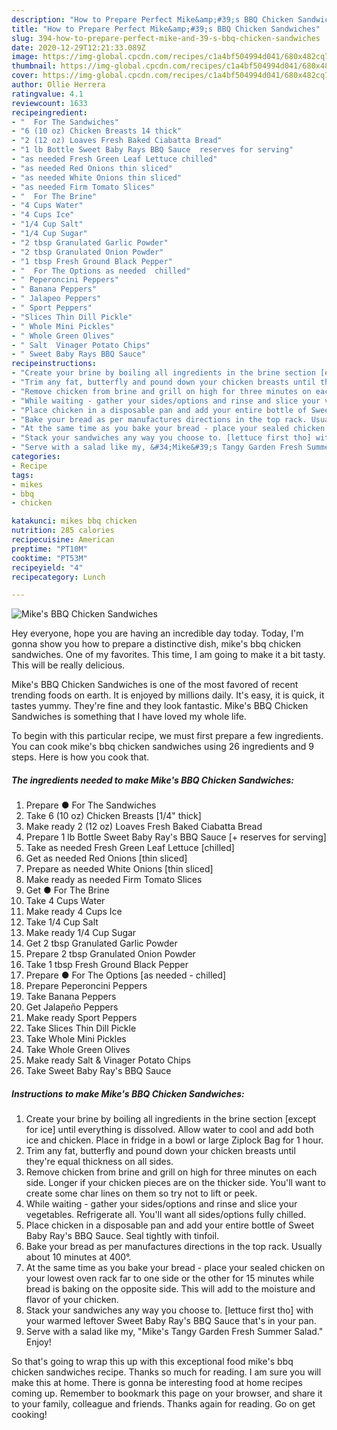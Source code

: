 ```yaml
---
description: "How to Prepare Perfect Mike&amp;#39;s BBQ Chicken Sandwiches"
title: "How to Prepare Perfect Mike&amp;#39;s BBQ Chicken Sandwiches"
slug: 394-how-to-prepare-perfect-mike-and-39-s-bbq-chicken-sandwiches
date: 2020-12-29T12:21:33.089Z
image: https://img-global.cpcdn.com/recipes/c1a4bf504994d041/680x482cq70/mikes-bbq-chicken-sandwiches-recipe-main-photo.jpg
thumbnail: https://img-global.cpcdn.com/recipes/c1a4bf504994d041/680x482cq70/mikes-bbq-chicken-sandwiches-recipe-main-photo.jpg
cover: https://img-global.cpcdn.com/recipes/c1a4bf504994d041/680x482cq70/mikes-bbq-chicken-sandwiches-recipe-main-photo.jpg
author: Ollie Herrera
ratingvalue: 4.1
reviewcount: 1633
recipeingredient:
- "  For The Sandwiches"
- "6 (10 oz) Chicken Breasts 14 thick"
- "2 (12 oz) Loaves Fresh Baked Ciabatta Bread"
- "1 lb Bottle Sweet Baby Rays BBQ Sauce  reserves for serving"
- "as needed Fresh Green Leaf Lettuce chilled"
- "as needed Red Onions thin sliced"
- "as needed White Onions thin sliced"
- "as needed Firm Tomato Slices"
- "  For The Brine"
- "4 Cups Water"
- "4 Cups Ice"
- "1/4 Cup Salt"
- "1/4 Cup Sugar"
- "2 tbsp Granulated Garlic Powder"
- "2 tbsp Granulated Onion Powder"
- "1 tbsp Fresh Ground Black Pepper"
- "  For The Options as needed  chilled"
- " Peperoncini Peppers"
- " Banana Peppers"
- " Jalapeo Peppers"
- " Sport Peppers"
- "Slices Thin Dill Pickle"
- " Whole Mini Pickles"
- " Whole Green Olives"
- " Salt  Vinager Potato Chips"
- " Sweet Baby Rays BBQ Sauce"
recipeinstructions:
- "Create your brine by boiling all ingredients in the brine section [except for ice] until everything is dissolved. Allow water to cool and add both ice and chicken. Place in fridge in a bowl or large Ziplock Bag for 1 hour."
- "Trim any fat, butterfly and pound down your chicken breasts until they&#39;re equal thickness on all sides."
- "Remove chicken from brine and grill on high for three minutes on each side. Longer if your chicken pieces are on the thicker side. You&#39;ll want to create some char lines on them so try not to lift or peek."
- "While waiting - gather your sides/options and rinse and slice your vegetables. Refrigerate all. You&#39;ll want all sides/options fully chilled."
- "Place chicken in a disposable pan and add your entire bottle of Sweet Baby Ray&#39;s BBQ Sauce. Seal tightly with tinfoil."
- "Bake your bread as per manufactures directions in the top rack. Usually about 10 minutes at 400°."
- "At the same time as you bake your bread - place your sealed chicken on your lowest oven rack far to one side or the other for 15 minutes while bread is baking on the opposite side. This will add to the moisture and flavor of your chicken."
- "Stack your sandwiches any way you choose to. [lettuce first tho] with your warmed leftover Sweet Baby Ray&#39;s BBQ Sauce that&#39;s in your pan."
- "Serve with a salad like my, &#34;Mike&#39;s Tangy Garden Fresh Summer Salad.&#34; Enjoy!"
categories:
- Recipe
tags:
- mikes
- bbq
- chicken

katakunci: mikes bbq chicken 
nutrition: 285 calories
recipecuisine: American
preptime: "PT10M"
cooktime: "PT53M"
recipeyield: "4"
recipecategory: Lunch

---
```



![Mike&#39;s BBQ Chicken Sandwiches](https://img-global.cpcdn.com/recipes/c1a4bf504994d041/680x482cq70/mikes-bbq-chicken-sandwiches-recipe-main-photo.jpg)

Hey everyone, hope you are having an incredible day today. Today, I'm gonna show you how to prepare a distinctive dish, mike&#39;s bbq chicken sandwiches. One of my favorites. This time, I am going to make it a bit tasty. This will be really delicious.



Mike&#39;s BBQ Chicken Sandwiches is one of the most favored of recent trending foods on earth. It is enjoyed by millions daily. It's easy, it is quick, it tastes yummy. They're fine and they look fantastic. Mike&#39;s BBQ Chicken Sandwiches is something that I have loved my whole life.


To begin with this particular recipe, we must first prepare a few ingredients. You can cook mike&#39;s bbq chicken sandwiches using 26 ingredients and 9 steps. Here is how you cook that.

<!--inarticleads1-->

##### The ingredients needed to make Mike&#39;s BBQ Chicken Sandwiches:

1. Prepare  ● For The Sandwiches
1. Take 6 (10 oz) Chicken Breasts [1/4&#34; thick]
1. Make ready 2 (12 oz) Loaves Fresh Baked Ciabatta Bread
1. Prepare 1 lb Bottle Sweet Baby Ray&#39;s BBQ Sauce [+ reserves for serving]
1. Take as needed Fresh Green Leaf Lettuce [chilled]
1. Get as needed Red Onions [thin sliced]
1. Prepare as needed White Onions [thin sliced]
1. Make ready as needed Firm Tomato Slices
1. Get  ● For The Brine
1. Take 4 Cups Water
1. Make ready 4 Cups Ice
1. Take 1/4 Cup Salt
1. Make ready 1/4 Cup Sugar
1. Get 2 tbsp Granulated Garlic Powder
1. Prepare 2 tbsp Granulated Onion Powder
1. Take 1 tbsp Fresh Ground Black Pepper
1. Prepare  ● For The Options [as needed - chilled]
1. Prepare  Peperoncini Peppers
1. Take  Banana Peppers
1. Get  Jalapeño Peppers
1. Make ready  Sport Peppers
1. Take Slices Thin Dill Pickle
1. Take  Whole Mini Pickles
1. Take  Whole Green Olives
1. Make ready  Salt &amp; Vinager Potato Chips
1. Take  Sweet Baby Ray&#39;s BBQ Sauce




<!--inarticleads2-->

##### Instructions to make Mike&#39;s BBQ Chicken Sandwiches:

1. Create your brine by boiling all ingredients in the brine section [except for ice] until everything is dissolved. Allow water to cool and add both ice and chicken. Place in fridge in a bowl or large Ziplock Bag for 1 hour.
1. Trim any fat, butterfly and pound down your chicken breasts until they&#39;re equal thickness on all sides.
1. Remove chicken from brine and grill on high for three minutes on each side. Longer if your chicken pieces are on the thicker side. You&#39;ll want to create some char lines on them so try not to lift or peek.
1. While waiting - gather your sides/options and rinse and slice your vegetables. Refrigerate all. You&#39;ll want all sides/options fully chilled.
1. Place chicken in a disposable pan and add your entire bottle of Sweet Baby Ray&#39;s BBQ Sauce. Seal tightly with tinfoil.
1. Bake your bread as per manufactures directions in the top rack. Usually about 10 minutes at 400°.
1. At the same time as you bake your bread - place your sealed chicken on your lowest oven rack far to one side or the other for 15 minutes while bread is baking on the opposite side. This will add to the moisture and flavor of your chicken.
1. Stack your sandwiches any way you choose to. [lettuce first tho] with your warmed leftover Sweet Baby Ray&#39;s BBQ Sauce that&#39;s in your pan.
1. Serve with a salad like my, &#34;Mike&#39;s Tangy Garden Fresh Summer Salad.&#34; Enjoy!




So that's going to wrap this up with this exceptional food mike&#39;s bbq chicken sandwiches recipe. Thanks so much for reading. I am sure you will make this at home. There is gonna be interesting food at home recipes coming up. Remember to bookmark this page on your browser, and share it to your family, colleague and friends. Thanks again for reading. Go on get cooking!
